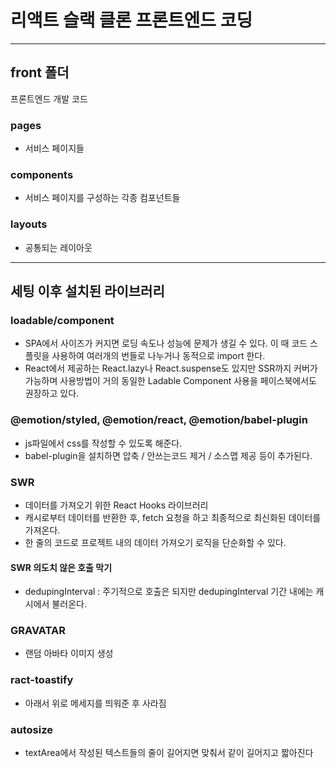 # 리액트 슬랙 클론 프론트엔드 코딩

---

## front 폴더

프론트엔드 개발 코드

### pages

- 서비스 페이지들

### components

- 서비스 페이지를 구성하는 각종 컴포넌트들

### layouts

- 공통되는 레이아웃

---

## 세팅 이후 설치된 라이브러리

### loadable/component

- SPA에서 사이즈가 커지면 로딩 속도나 성능에 문제가 생길 수 있다. 이 때 코드 스플릿을 사용하여 여러개의 번들로 나누거나 동적으로 import 한다.
- React에서 제공하는 React.lazy나 React.suspense도 있지만 SSR까지 커버가 가능하며 사용방법이 거의 동일한 Ladable Component 사용을 페이스북에서도 권장하고 있다.

### @emotion/styled, @emotion/react, @emotion/babel-plugin

- js파일에서 css를 작성할 수 있도록 해준다.
- babel-plugin을 설치하면 압축 / 안쓰는코드 제거 / 소스맵 제공 등이 추가된다.

### SWR

- 데이터를 가져오기 위한 React Hooks 라이브러리
- 캐시로부터 데이터를 반환한 후, fetch 요청을 하고 최종적으로 최신화된 데이터를 가져온다.
- 한 줄의 코드로 프로젝트 내의 데이터 가져오기 로직을 단순화할 수 있다.

#### SWR 의도치 않은 호출 막기

- dedupingInterval : 주기적으로 호출은 되지만 dedupingInterval 기간 내에는 캐시에서 불러온다.

### GRAVATAR

- 랜덤 아바타 이미지 생성

### ract-toastify

- 아래서 위로 메세지를 띄워준 후 사라짐

### autosize

- textArea에서 작성된 텍스트들의 줄이 길어지면 맞춰서 같이 길어지고 짧아진다
